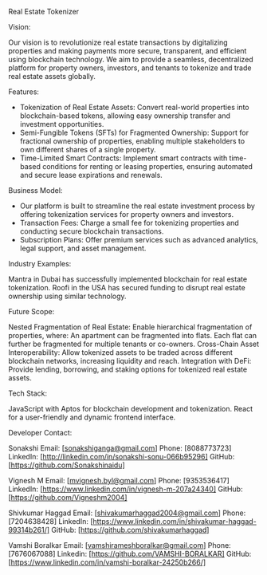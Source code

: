 Real Estate Tokenizer

Vision:

Our vision is to revolutionize real estate transactions by digitalizing properties and making payments more secure, transparent, and efficient using blockchain technology. We aim to provide a seamless, decentralized platform for property owners, investors, and tenants to tokenize and trade real estate assets globally.

Features:
- Tokenization of Real Estate Assets: Convert real-world properties into blockchain-based tokens, allowing easy ownership transfer and investment opportunities.
- Semi-Fungible Tokens (SFTs) for Fragmented Ownership: Support for fractional ownership of properties, enabling multiple stakeholders to own different shares of a single property.
- Time-Limited Smart Contracts: Implement smart contracts with time-based conditions for renting or leasing properties, ensuring automated and secure lease expirations and renewals.

Business Model:
- Our platform is built to streamline the real estate investment process by offering tokenization services for property owners and investors.
- Transaction Fees: Charge a small fee for tokenizing properties and conducting secure blockchain transactions.
- Subscription Plans: Offer premium services such as advanced analytics, legal support, and asset management.

Industry Examples: 

Mantra in Dubai has successfully implemented blockchain for real estate tokenization. Roofi in the USA has secured funding to disrupt real estate ownership using similar technology.

Future Scope:

Nested Fragmentation of Real Estate: Enable hierarchical fragmentation of properties, where: An apartment can be fragmented into flats. Each flat can further be fragmented for multiple tenants or co-owners. Cross-Chain Asset Interoperability: Allow tokenized assets to be traded across different blockchain networks, increasing liquidity and reach. Integration with DeFi: Provide lending, borrowing, and staking options for tokenized real estate assets.

Tech Stack:

JavaScript with Aptos for blockchain development and tokenization. React for a user-friendly and dynamic frontend interface.

Developer Contact:

Sonakshi  Email: [sonakshiganga@gmail.com] Phone: [8088773723] LinkedIn: [http://linkedin.com/in/sonakshi-sonu-066b95296] GitHub: [https://github.com/Sonakshinaidu]

Vignesh M Email: [mvignesh.byl@gmail.com] Phone: [9353536417] LinkedIn: [https://www.linkedin.com/in/vignesh-m-207a24340] GitHub: [https://github.com/Vigneshm2004]

Shivkumar Haggad Email: [shivakumarhaggad2004@gmail.com] Phone: [7204638428] LinkedIn: [https://www.linkedin.com/in/shivakumar-haggad-99314b261/] GitHub: [https://github.com/shivakumarhaggad]

Vamshi Boralkar Email: [vamshirameshboralkar@gmail.com] Phone: [7676067088] Linkedin: [https://github.com/VAMSHI-BORALKAR] GitHub: [https://www.linkedin.com/in/vamshi-boralkar-24250b266/]
